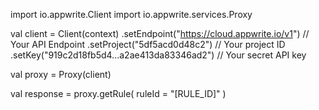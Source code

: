 import io.appwrite.Client
import io.appwrite.services.Proxy

val client = Client(context)
    .setEndpoint("https://cloud.appwrite.io/v1") // Your API Endpoint
    .setProject("5df5acd0d48c2") // Your project ID
    .setKey("919c2d18fb5d4...a2ae413da83346ad2") // Your secret API key

val proxy = Proxy(client)

val response = proxy.getRule(
    ruleId = "[RULE_ID]"
)

